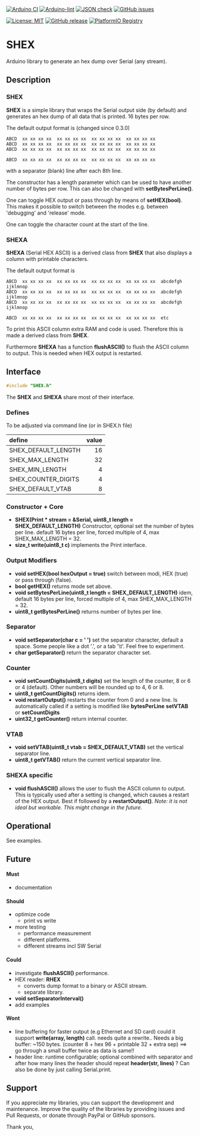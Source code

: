 
[![Arduino CI](https://github.com/RobTillaart/SHEX/workflows/Arduino%20CI/badge.svg)](https://github.com/marketplace/actions/arduino_ci)
[![Arduino-lint](https://github.com/RobTillaart/SHEX/actions/workflows/arduino-lint.yml/badge.svg)](https://github.com/RobTillaart/SHEX/actions/workflows/arduino-lint.yml)
[![JSON check](https://github.com/RobTillaart/SHEX/actions/workflows/jsoncheck.yml/badge.svg)](https://github.com/RobTillaart/SHEX/actions/workflows/jsoncheck.yml)
[![GitHub issues](https://img.shields.io/github/issues/RobTillaart/SHEX.svg)](https://github.com/RobTillaart/SHEX/issues)

[![License: MIT](https://img.shields.io/badge/license-MIT-green.svg)](https://github.com/RobTillaart/SHEX/blob/master/LICENSE)
[![GitHub release](https://img.shields.io/github/release/RobTillaart/SHEX.svg?maxAge=3600)](https://github.com/RobTillaart/SHEX/releases)
[![PlatformIO Registry](https://badges.registry.platformio.org/packages/robtillaart/library/SHEX.svg)](https://registry.platformio.org/libraries/robtillaart/SHEX)


# SHEX

Arduino library to generate an hex dump over Serial (any stream).


## Description

### SHEX

**SHEX** is a simple library that wraps the Serial output side (by default) and
generates an hex dump of all data that is printed. 16 bytes per row.

The default output format is (changed since 0.3.0)
```
ABCD  xx xx xx xx  xx xx xx xx  xx xx xx xx  xx xx xx xx
ABCD  xx xx xx xx  xx xx xx xx  xx xx xx xx  xx xx xx xx
ABCD  xx xx xx xx  xx xx xx xx  xx xx xx xx  xx xx xx xx

ABCD  xx xx xx xx  xx xx xx xx  xx xx xx xx  xx xx xx xx
```

with a separator (blank) line after each 8th line.

The constructor has a length parameter which can be used to have another number of bytes per row.
This can also be changed with **setBytesPerLine()**.

One can toggle HEX output or pass through by means of **setHEX(bool)**.
This makes it possible to switch between the modes e.g. between 'debugging' and 'release' mode.

One can toggle the character count at the start of the line.


### SHEXA

**SHEXA** (Serial HEX ASCII) is a derived class from **SHEX** that also
displays a column with printable characters.


The default output format is
```
ABCD  xx xx xx xx  xx xx xx xx  xx xx xx xx  xx xx xx xx  abcdefgh ijklmnop
ABCD  xx xx xx xx  xx xx xx xx  xx xx xx xx  xx xx xx xx  abcdefgh ijklmnop
ABCD  xx xx xx xx  xx xx xx xx  xx xx xx xx  xx xx xx xx  abcdefgh ijklmnop

ABCD  xx xx xx xx  xx xx xx xx  xx xx xx xx  xx xx xx xx  etc
```

To print this ASCII column extra RAM and code is used.
Therefore this is made a derived class from **SHEX**.

Furthermore **SHEXA** has a function **flushASCII()** to flush the ASCII column to output.
This is needed when HEX output is restarted.


## Interface

```cpp
#include "SHEX.h"
```

The **SHEX** and **SHEXA** share most of their interface.

### Defines

To be adjusted via command line (or in SHEX.h file)

|  define               |  value  |
|:----------------------|--------:|
|  SHEX_DEFAULT_LENGTH  |     16  |
|  SHEX_MAX_LENGTH      |     32  |
|  SHEX_MIN_LENGTH      |      4  |
|  SHEX_COUNTER_DIGITS  |      4  |
|  SHEX_DEFAULT_VTAB    |      8  |


### Constructor + Core

- **SHEX(Print \* stream = &Serial, uint8_t length = SHEX_DEFAULT_LENGTH)** Constructor,
optional set the number of bytes per line.
default 16 bytes per line, forced multiple of 4, max SHEX_MAX_LENGTH = 32.
- **size_t write(uint8_t c)** implements the Print interface.


### Output Modifiers

- **void setHEX(bool hexOutput = true)** switch between modi, HEX (true) or pass through (false).
- **bool getHEX()** returns mode set above.
- **void setBytesPerLine(uint8_t length = SHEX_DEFAULT_LENGTH)** idem, default 16 bytes per line,
forced multiple of 4, max SHEX_MAX_LENGTH = 32.
- **uint8_t getBytesPerLine()** returns number of bytes per line.


### Separator

- **void setSeparator(char c = ' ')** set the separator character, default a space.
Some people like a dot '.', or a tab '\t'. Feel free to experiment.
- **char getSeparator()** return the separator character set.


### Counter

- **void setCountDigits(uint8_t digits)** set the length of the counter, 8 or 6 or 4 (default).
Other numbers will be rounded up to 4, 6 or 8.
- **uint8_t getCountDigits()** returns idem.
- **void restartOutput()** restarts the counter from 0 and a new line.
Is automatically called if a setting is modified like **bytesPerLine**
**setVTAB** or **setCountDigits**
- **uint32_t getCounter()** return internal counter.


### VTAB

- **void setVTAB(uint8_t vtab = SHEX_DEFAULT_VTAB)** set the vertical separator line.
- **uint8_t getVTAB()** return the current vertical separator line.


### SHEXA specific

- **void flushASCII()** allows the user to flush the ASCII column to output.
This is typically used after a setting is changed, which causes a restart of
the HEX output. Best if followed by a **restartOutput()**.
_Note: it is not ideal but workable. This might change in the future._


## Operational

See examples.


## Future

#### Must

- documentation

#### Should

- optimize code
  - print vs write
- more testing
  - performance measurement
  - different platforms.
  - different streams incl SW Serial

#### Could

- investigate **flushASCII()** performance.
- HEX reader: **RHEX**
  - converts dump format to a binary or ASCII stream.
  - separate library.
- **void setSeparatorInterval()**
- add examples

#### Wont

- line buffering for faster output (e.g Ethernet and SD card)
  could it support **write(array, length)** call.
  needs quite a rewrite..
  Needs a big buffer: ~150 bytes. (counter 8 + hex 96 + printable 32 + extra sep)
  ==> go through a small buffer twice as data is same!!
- header line: runtime configurable;
  optional combined with separator
  and after how many lines the header should repeat
  **header(str, lines)** ?
  Can also be done by just calling Serial.print.


## Support

If you appreciate my libraries, you can support the development and maintenance.
Improve the quality of the libraries by providing issues and Pull Requests, or
donate through PayPal or GitHub sponsors.

Thank you,

